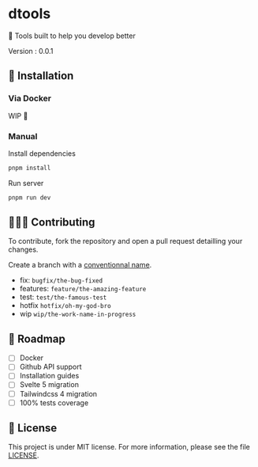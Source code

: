 # dtools

🌲 Tools built to help you develop better

Version : 0.0.1

## 🚀 Installation

### Via Docker

WIP 🚧

### Manual

Install dependencies

```bash
pnpm install
```

Run server

```bash
pnpm run dev
```

## 🧑‍🤝‍🧑 Contributing

To contribute, fork the repository and open a pull request detailling your changes.

Create a branch with a [conventionnal name](https://tilburgsciencehub.com/building-blocks/collaborate-and-share-your-work/use-github/naming-git-branches/).

- fix: `bugfix/the-bug-fixed`
- features: `feature/the-amazing-feature`
- test: `test/the-famous-test`
- hotfix `hotfix/oh-my-god-bro`
- wip `wip/the-work-name-in-progress`

## 📌 Roadmap

- [ ] Docker
- [ ] Github API support
- [ ] Installation guides
- [ ] Svelte 5 migration
- [ ] Tailwindcss 4 migration
- [ ] 100% tests coverage

## 📑 License

This project is under MIT license. For more information, please see the file [LICENSE](./LICENSE).
